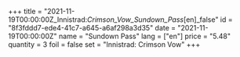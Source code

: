 +++
title = "2021-11-19T00:00:00Z_Innistrad:_Crimson_Vow_Sundown_Pass_[en]_false"
id = "8f3fddd7-ede4-41c7-a645-a6af298a3d35"
date = "2021-11-19T00:00:00Z"
name = "Sundown Pass"
lang = ["en"]
price = "5.48"
quantity = 3
foil = false
set = "Innistrad: Crimson Vow"
+++
